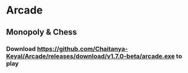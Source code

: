 # Arcade

## Monopoly & Chess

### Download <https://github.com/Chaitanya-Keyal/Arcade/releases/download/v1.7.0-beta/arcade.exe> to play
